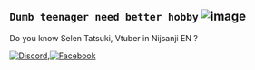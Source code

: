 **`Dumb teenager need better hobby`**
![image](https://media.discordapp.net/attachments/645963330187427840/1062087964773060710/2nd_version.png?width=1248&height=702)
---
Do you know Selen Tatsuki, Vtuber in Nijsanji EN ?


[![Discord](https://img.shields.io/badge/Discord-%237289DA.svg?logo=discord&logoColor=white)](discordapp.com/users/263207307519721473),[![Facebook](https://img.shields.io/badge/Facebook-%231877F2.svg?logo=Facebook&logoColor=white)](https://www.facebook.com/lazzyrabbii/)


